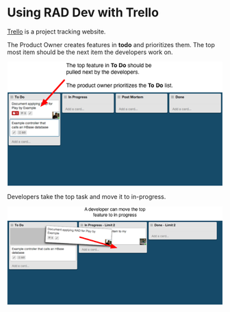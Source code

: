 # Using RAD Dev with Trello

[Trello](https://trello.com/) is a project tracking website.

The Product Owner creates features in **todo** and prioritizes them.
The top most item should be the next item the developers work on.

![Prioritize Items](img/trello-board-priority.png)

Developers take the top task and move it to in-progress.

![Prioritize Items](img/trello-move-feature.png)

